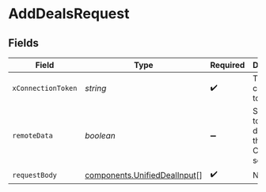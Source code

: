 # AddDealsRequest


## Fields

| Field                                                                        | Type                                                                         | Required                                                                     | Description                                                                  |
| ---------------------------------------------------------------------------- | ---------------------------------------------------------------------------- | ---------------------------------------------------------------------------- | ---------------------------------------------------------------------------- |
| `xConnectionToken`                                                           | *string*                                                                     | :heavy_check_mark:                                                           | The connection token                                                         |
| `remoteData`                                                                 | *boolean*                                                                    | :heavy_minus_sign:                                                           | Set to true to include data from the original Crm software.                  |
| `requestBody`                                                                | [components.UnifiedDealInput](../../models/components/unifieddealinput.md)[] | :heavy_check_mark:                                                           | N/A                                                                          |